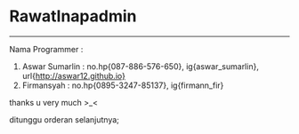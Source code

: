 # RawatInapadmin

----------------------------------------------------
Nama Programmer : 
1. Aswar Sumarlin : no.hp{087-886-576-650}, ig{aswar_sumarlin}, url{http://aswar12.github.io}
2. Firmansyah     : no.hp{0895-3247-85137}, ig{firmann_fir}

thanks u very much >_<

ditunggu orderan selanjutnya;